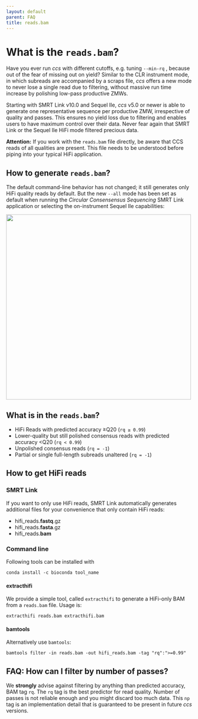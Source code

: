 ```yaml
---
layout: default
parent: FAQ
title: reads.bam
---
```


# What is the `reads.bam`?
Have you ever run _ccs_ with different cutoffs, e.g. tuning `--min-rq` , because
out of the fear of missing out on yield?
Similar to the CLR instrument mode, in which subreads are accompanied by
a scraps file, _ccs_ offers a new mode to never lose a single read due to
filtering, without massive run time increase by polishing low-pass productive ZMWs.

Starting with SMRT Link v10.0 and Sequel IIe, _ccs_ v5.0 or newer is able to generate
one representative sequence per productive ZMW, irrespective of quality and passes.
This ensures no yield loss due to filtering and enables users to have maximum
control over their data. Never fear again that SMRT Link or the Sequel IIe
HiFi mode filtered precious data.

**Attention:** If you work with the `reads.bam` file directly, be aware that CCS reads of all
qualities are present. This file needs to be understood before piping
into your typical HiFi application.

## How to generate `reads.bam`?

The default command-line behavior has not changed;
it still generates only HiFi quality reads by default.
But the new `--all` mode has been set as default when running the
_Circular Consensensus Sequencing_ SMRT Link application or
selecting the on-instrument Sequel IIe capabilities:
<p align="left"><img width="500px" src="../img/run-design-oiccs.png"/></p>

## What is in the `reads.bam`?

- HiFi Reads with predicted accuracy ≥Q20 (`rq ≥ 0.99`)
- Lower-quality but still polished consensus reads with predicted accuracy <Q20 (`rq < 0.99`)
- Unpolished consensus reads (`rq = -1`)
- Partial or single full-length subreads unaltered (`rq = -1`)

## How to get HiFi reads

### SMRT Link

If you want to only use HiFi reads, SMRT Link automatically generates additional
files for your convenience that only contain HiFi reads:

 - hifi_reads.**fastq**.gz
 - hifi_reads.**fasta**.gz
 - hifi_reads.**bam**

### Command line

Following tools can be installed with

    conda install -c bioconda tool_name

#### extracthifi
We provide a simple tool, called `extracthifi` to generate a HiFi-only BAM from a `reads.bam` file. Usage is:

    extracthifi reads.bam extracthifi.bam

#### bamtools
Alternatively use `bamtools`:

    bamtools filter -in reads.bam -out hifi_reads.bam -tag "rq":">=0.99"

## FAQ: How can I filter by number of passes?

We **strongly** advise against filtering by anything than predicted accuracy,
BAM tag `rq`. The `rq` tag is the best predictor for read quality. Number of
passes is not reliable enough and you might discard too much data. This `np`
tag is an implementation detail that is guaranteed to be present in future
_ccs_ versions.
